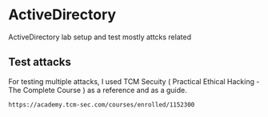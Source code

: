 # ActiveDirectory

ActiveDirectory lab setup and test mostly attcks related 

## Test attacks 

For testing multiple attacks, I used TCM Secuity ( Practical Ethical Hacking - The Complete Course ) as a reference and as a guide.

```bash
https://academy.tcm-sec.com/courses/enrolled/1152300
```
